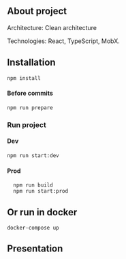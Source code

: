 ## About project

Architecture: Clean architecture

Technologies: React, TypeScript, MobX.

## Installation

```
npm install
```

#### Before commits

```
npm run prepare
```

### Run project

#### Dev

```
npm run start:dev
```

#### Prod

```
  npm run build
  npm run start:prod
```

## Or run in docker

```
docker-compose up
```

## Presentation

